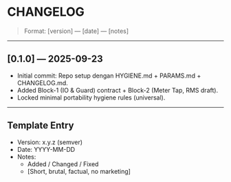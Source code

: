 # CHANGELOG

> Format: [version] — [date] — [notes]

---

## [0.1.0] — 2025-09-23
- Initial commit: Repo setup dengan HYGIENE.md + PARAMS.md + CHANGELOG.md.
- Added Block-1 (IO & Guard) contract + Block-2 (Meter Tap, RMS draft).
- Locked minimal portability hygiene rules (universal).

---

## Template Entry
- Version: x.y.z (semver)
- Date: YYYY-MM-DD
- Notes:
  - Added / Changed / Fixed
  - [Short, brutal, factual, no marketing]
